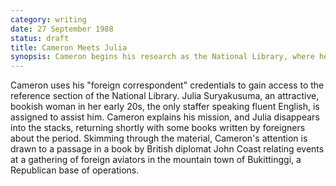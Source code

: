 ```yaml
---
category: writing
date: 27 September 1988
status: draft
title: Cameron Meets Julia
synopsis: Cameron begins his research as the National Library, where he is assisted by Julia Suryakusuma, a recent graduate fluent in English and
---
```


Cameron uses his "foreign correspondent" credentials to gain
access to the reference section of the National Library. Julia
Suryakusuma, an attractive, bookish woman in her early 20s, the only
staffer speaking fluent English, is assigned to assist him. Cameron explains his mission,
and Julia disappears into the stacks, returning shortly with some books
written by foreigners about the period. Skimming through the material,
Cameron's attention is drawn to a passage in a book by British diplomat
John Coast relating events at a gathering of foreign aviators in the
mountain town of Bukittinggi, a Republican base of operations.
